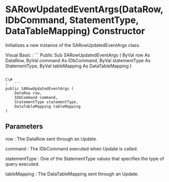 <!-- loio3c1e1f4e6c5f1014838cfe2ec9b1125d -->

# SARowUpdatedEventArgs\(DataRow, IDbCommand, StatementType, DataTableMapping\) Constructor

Initializes a new instance of the SARowUpdatedEventArgs class.



Visual Basic
:   ```
Public Sub SARowUpdatedEventArgs (
    ByVal row As DataRow,
    ByVal command As IDbCommand,
    ByVal statementType As StatementType,
    ByVal tableMapping As DataTableMapping
)
```

C\#
:   ```
public SARowUpdatedEventArgs (
    DataRow row,
    IDbCommand command,
    StatementType statementType,
    DataTableMapping tableMapping
)
```



## Parameters

row
:   The DataRow sent through an Update.

command
:   The IDbCommand executed when Update is called.

statementType
:   One of the StatementType values that specifies the type of query executed.

tableMapping
:   The DataTableMapping sent through an Update.

